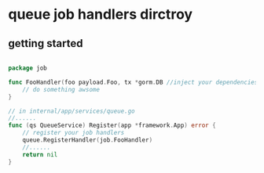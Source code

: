 # queue job handlers dirctroy

## getting started
```go

package job

func FooHandler(foo payload.Foo, tx *gorm.DB //inject your dependencies) {
    // do something awsome
}

// in internal/app/services/queue.go
//......
func (qs QueueService) Register(app *framework.App) error {
	// register your job handlers
	queue.RegisterHandler(job.FooHandler)
    //......
	return nil
}

```